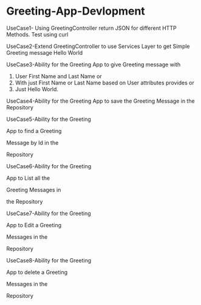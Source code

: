 # Greeting-App-Devlopment





UseCase1- Using GreetingController return JSON for different
HTTP Methods. Test using curl







UseCase2-Extend GreetingController to use Services Layer to get
Simple Greeting message Hello World






UseCase3-Ability for the Greeting App to
give Greeting message with

1. User First Name and Last
Name or
2. With just First Name or Last
Name based on User
attributes provides or
3. Just Hello World.





UseCase4-Ability for the Greeting
App to save the Greeting Message in the 
Repository








UseCase5-Ability for the Greeting

App to find a Greeting

Message by Id in the

Repository









UseCase6-Ability for the Greeting

App to List all the

Greeting Messages in

the Repository









UseCase7-Ability for the Greeting

App to Edit a Greeting

Messages in the

Repository








UseCase8-Ability for the Greeting

App to delete a Greeting

Messages in the

Repository
